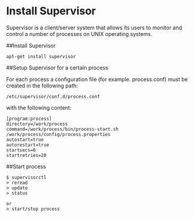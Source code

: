 Install Supervisor
==================

Supervisor is a client/server system that allows its users to monitor and control a number of processes on UNIX operating systems.

##Install Supervisor

```
apt-get install supervisor
```

##Setup Supervisor for a certain process

For each process a configuration file (for example. process.conf) must be created in the following path:

`/etc/supervisor/conf.d/process.conf`

with the following content:

```
[program:process]
directory=/work/process
command=/work/process/bin/process-start.sh /work/process/config/process.properties
autostart=true
autorestart=true
startsecs=6
startretries=20
```
##Start process

```
$ supervisorctl
> reread
> update
> status

or 
> start/stop process
```

